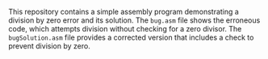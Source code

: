 This repository contains a simple assembly program demonstrating a division by zero error and its solution.  The `bug.asm` file shows the erroneous code, which attempts division without checking for a zero divisor. The `bugSolution.asm` file provides a corrected version that includes a check to prevent division by zero.